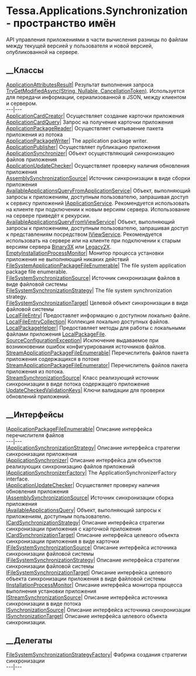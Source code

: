 # Tessa.Applications.Synchronization - пространство имён
API управления приложениями в части вычисления разницы по файлам между текущей
версией у пользователя и новой версией, опубликованной на сервере.
##  __Классы
[ApplicationAttributesResult](T_Tessa_Applications_Synchronization_ApplicationAttributesResult.htm)|
Результат выполнения запроса [TryGetModifiedAsync(String, Nullable<Boolean>,
CancellationToken)](M_Tessa_Applications_Services_TessaServer_IApplicationService_TryGetModifiedAsync.htm).
Используется для передачи информации, сериализованной в JSON, между клиентом и
сервером.  
---|---  
[ApplicationCardCreator](T_Tessa_Applications_Synchronization_ApplicationCardCreator.htm)|
Осуществляет создание карточки приложения  
[ApplicationCardQuery](T_Tessa_Applications_Synchronization_ApplicationCardQuery.htm)|
Запрос на получение карточки приложения  
[ApplicationPackageReader](T_Tessa_Applications_Synchronization_ApplicationPackageReader.htm)|
Осуществляет считываение пакета приложения из потока  
[ApplicationPackageWriter](T_Tessa_Applications_Synchronization_ApplicationPackageWriter.htm)|
The application package writer.  
[ApplicationPublisher](T_Tessa_Applications_Synchronization_ApplicationPublisher.htm)|
Осуществляет публикацию приложения  
[ApplicationSynchronizer](T_Tessa_Applications_Synchronization_ApplicationSynchronizer.htm)|
Объект осуществляющий синхронизацию файлов приложения  
[ApplicationUpdateChecker](T_Tessa_Applications_Synchronization_ApplicationUpdateChecker.htm)|
Осуществляет проверку наличия обновления приложения  
[AssemblySynchronizationSource](T_Tessa_Applications_Synchronization_AssemblySynchronizationSource.htm)|
Источник синхронизации в виде сборки приложения  
[AvailableApplicationsQueryFromApplicationService](T_Tessa_Applications_Synchronization_AvailableApplicationsQueryFromApplicationService.htm)|
Объект, выполняющий запросы к приложениям, доступным пользователю, запрашивая
доступ к сервису приложений
[IApplicationService](T_Tessa_Applications_Services_TessaServer_IApplicationService.htm).
Рекомендуется использовать на клиенте при подключении к новым версиям сервера.
Использование на сервере приведёт к рекурсии.  
[AvailableApplicationsQueryFromViewService](T_Tessa_Applications_Synchronization_AvailableApplicationsQueryFromViewService.htm)|
Объект, выполняющий запросы к приложениям, доступным пользователю, запрашивая
доступ к представлениям посредством
[IViewService](T_Tessa_Views_IViewService.htm). Рекомендуется использовать на
сервере или на клиенте при подключении к старым версиям сервера
[Binary3X](T_Tessa_Platform_Runtime_ServiceRoute.htm) или
[Legacy2X](T_Tessa_Platform_Runtime_ServiceRoute.htm).  
[EmptyInstallationProcessMonitor](T_Tessa_Applications_Synchronization_EmptyInstallationProcessMonitor.htm)|
Монитор процесса установки приложения не выполняющий никаких действий  
[FileSystemApplicationPackageFileEnumerable](T_Tessa_Applications_Synchronization_FileSystemApplicationPackageFileEnumerable.htm)|
The file system application package file enumerable.  
[FileSystemSynchronizationSource](T_Tessa_Applications_Synchronization_FileSystemSynchronizationSource.htm)|
Источник синхронизации файлов в виде файловой системы  
[FileSystemSynchronizationStrategy](T_Tessa_Applications_Synchronization_FileSystemSynchronizationStrategy.htm)|
The file system synchronization strategy.  
[FileSystemSynchronizationTarget](T_Tessa_Applications_Synchronization_FileSystemSynchronizationTarget.htm)|
Целевой объект синхронизации в виде файловой системы  
[LocalFileEntry](T_Tessa_Applications_Synchronization_LocalFileEntry.htm)|
Предоставлет информацию о доступном локально файле.  
[LocalFileEntryCollection](T_Tessa_Applications_Synchronization_LocalFileEntryCollection.htm)|
Коллекция локально доступных файлов.  
[LocalPackageHelper](T_Tessa_Applications_Synchronization_LocalPackageHelper.htm)|
Предоставляет методы для работы с локальными файлами приложения
[LocalPackageFile](F_Tessa_Applications_ApplicationCardConstants_LocalPackageFile.htm).  
[SourceConfigurationException](T_Tessa_Applications_Synchronization_SourceConfigurationException.htm)|
Исключение выдаваемое при возникновении ошибок конфигурирования источников
файлов.  
[StreamApplicationPackageFileEnumerable](T_Tessa_Applications_Synchronization_StreamApplicationPackageFileEnumerable.htm)|
Перечислитель файлов пакета приложения содержащихся в потоке  
[StreamApplicationPackageFileEnumerator](T_Tessa_Applications_Synchronization_StreamApplicationPackageFileEnumerator.htm)|
Перечислитель файлов пакета приложения из потока.  
[StreamSynchronizationSource](T_Tessa_Applications_Synchronization_StreamSynchronizationSource.htm)|
Класс реализующий источник синхронизации в виде потока содержащего приложение  
[UpdateCheckedValidationKeys](T_Tessa_Applications_Synchronization_UpdateCheckedValidationKeys.htm)|
Ключи валидации для проверки обновлений приложений.  
## __Интерфейсы
[IApplicationPackageFileEnumerable](T_Tessa_Applications_Synchronization_IApplicationPackageFileEnumerable.htm)|
Описание интерфейса перечислителя файлов  
---|---  
[IApplicationSynchronizationStrategy](T_Tessa_Applications_Synchronization_IApplicationSynchronizationStrategy.htm)|
Описание интерфейса стратегии синхронизации приложения  
[IApplicationSynchronizer](T_Tessa_Applications_Synchronization_IApplicationSynchronizer.htm)|
Описание интерфейса для объектов реализующих синхронизацию файлов приложений  
[IApplicationSynchronizerFactory](T_Tessa_Applications_Synchronization_IApplicationSynchronizerFactory.htm)|
The ApplicationSynchronizerFactory interface.  
[IApplicationUpdateChecker](T_Tessa_Applications_Synchronization_IApplicationUpdateChecker.htm)|
Осуществляет проверку наличия обновления приложения  
[IAssemblySynchronizationSource](T_Tessa_Applications_Synchronization_IAssemblySynchronizationSource.htm)|
Источник синхронизации сборка приложения  
[IAvailableApplicationsQuery](T_Tessa_Applications_Synchronization_IAvailableApplicationsQuery.htm)|
Объект, выполняющий запросы к приложениям, доступным пользователю.  
[ICardSynchronizationStrategy](T_Tessa_Applications_Synchronization_ICardSynchronizationStrategy.htm)|
Описание интерфейса стратегии синхронизации приложения с карточкой приложения  
[ICardSynchronizationTarget](T_Tessa_Applications_Synchronization_ICardSynchronizationTarget.htm)|
Описание интерфейса целевого объекта синхронизации приложения в виде карточки  
[IFileSystemSynchronizationSource](T_Tessa_Applications_Synchronization_IFileSystemSynchronizationSource.htm)|
Описание интерфейса источника синхронизации файловой системы  
[IFileSystemSynchronizationStrategy](T_Tessa_Applications_Synchronization_IFileSystemSynchronizationStrategy.htm)|
Описание интерфейса стратегии синхронизации файловой системы  
[IFileSystemSynchronizationTarget](T_Tessa_Applications_Synchronization_IFileSystemSynchronizationTarget.htm)|
Описание интерфейса целевого объекта синхронизации приложения в виде файловой
системы  
[IInstallationProcessMonitor](T_Tessa_Applications_Synchronization_IInstallationProcessMonitor.htm)|
Описание интерфейса монитора процесса выполнения установки приложения  
[IStreamSynchronizationSource](T_Tessa_Applications_Synchronization_IStreamSynchronizationSource.htm)|
Описание интерфейса источника синхронизации в виде потока  
[ISynchronizationSource](T_Tessa_Applications_Synchronization_ISynchronizationSource.htm)|
Описание интерфейса источника синхронизации  
[ISynchronizationTarget](T_Tessa_Applications_Synchronization_ISynchronizationTarget.htm)|
Описание интерфейса целевого объекта синхронизации.  
## __Делегаты
[FileSystemSynchronizationStrategyFactory](T_Tessa_Applications_Synchronization_FileSystemSynchronizationStrategyFactory.htm)|
Фабрика создания стратегии синхронизации  
---|---
